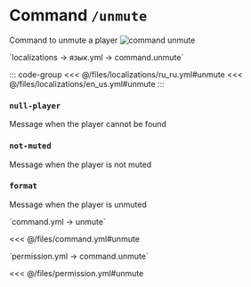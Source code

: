 # Command `/unmute`

Command to unmute a player
![command unmute](/commandunmute.png)

[//]: # (localization)
<!--@include: @/parts/words.md#localization--> 
<!--@include: @/parts/words.md#path--> `localizations → язык.yml → command.unmute`

<!--@include: @/parts/words.md#default--> 

::: code-group
<<< @/files/localizations/ru_ru.yml#unmute
<<< @/files/localizations/en_us.yml#unmute
:::

### `null-player`

Message when the player cannot be found

### `not-muted`

Message when the player is not muted

### `format`

Message when the player is unmuted

[//]: # (command.yml)
<!--@include: @/parts/words.md#setting-->
<!--@include: @/parts/words.md#path--> `command.yml → unmute`

<!--@include: @/parts/words.md#default-->
<<< @/files/command.yml#unmute

<!--@include: @/parts/enable.md-->
<!--@include: @/parts/range.md-->
<!--@include: @/parts/aliases.md-->
<!--@include: @/parts/destination.md-->
<!--@include: @/parts/cooldown.md-->
<!--@include: @/parts/sound.md-->

[//]: # (permission.yml)
<!--@include: @/parts/words.md#permission-->
<!--@include: @/parts/words.md#path--> `permission.yml → command.unmute`

<!--@include: @/parts/words.md#default-->
<<< @/files/permission.yml#unmute

<!--@include: @/parts/permission/permissionTier3.md-->
<!--@include: @/parts/permission/cooldown.md-->
<!--@include: @/parts/permission/sound.md-->